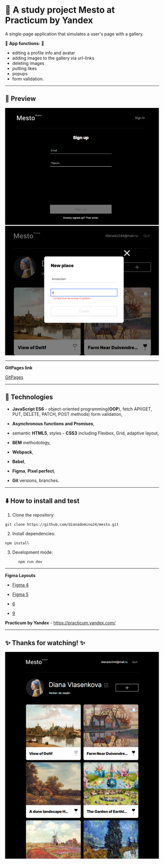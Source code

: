 # :large_blue_diamond: A study project Mesto at Practicum by Yandex

A single-page application that simulates a user's page with a gallery.

:small_blue_diamond: **App functions:** :small_blue_diamond:

-   editing a profile info and avatar
-   adding images to the gallery via url-links
-   deleting images
-   putting likes
-   popups
-   form validation.

---

## :mag_right: Preview

![Preview](./Example2.png)
![Preview](./Example4.png)

---

**GitPages link**

[GitPages](https://dianadomino24.github.io/mesto/index.html)

---

## :rocket: Technologies

-   **JavaScript ES6** - object-oriented programming(**OOP**), fetch API(GET, PUT, DELETE, PATCH, POST methods) form validation,

-   **Asynchronous functions and Promises**,

-   semantic **HTML5**, styles - **CSS3** including Flexbox, Grid, adaptive layout,

-   **BEM** methodology,

-   **Webpack**,

-   **Babel**,

-   **Figma**, **Pixel perfect**,

-   **Git** versions, branches.

---

## :arrow_down: How to install and test

1. Clone the repository:

```
git clone https://github.com/dianadomino24/mesto.git
```

2. Install dependencies:

```
npm install
```

3. Development mode:

```
      npm run dev
```

---

**Figma Layouts**

-   [Figma 4](https://www.figma.com/file/StZjf8HnoeLdiXS7dYrLAh/JavaScript.-Sprint-4)

-   [Figma 5](https://www.figma.com/file/nlYpT4VhFiwimn2YlncrcF/JavaScript.-Sprint-5?node-id=0%3A1)

-   [6](https://www.figma.com/file/XNaGNEZD5NEjeyJzAT4gMb/JavaScript.-Sprint-6?node-id=0%3A1)

-   [9](https://www.figma.com/file/hhhIavVTeuilfPPZ6sbifl/JavaScript.-Sprint-9?node-id=0%3A1)

**Practicum by Yandex** - https://practicum.yandex.com/

---

## :sparkles: Thanks for watching! :sparkles:

![Preview](./Example.png)

<!-- **В перспективе**

В перспективе необходимо доработать сайт:

-   реализовать проверку валидности, используя регулярные выражения
-   реализовать редактирование текущих карточек
-   перетаскивание карточек мышью
-   копирование карточек. -->
<!--
**Технологии**

Освоены:

-   настройка взаимодействия с сервером (GET, PUT, DELETE, PATCH, POST методы),
-   использование асинхронных ф-ций и промисов,
-   рефакторинг кода с использованием классов из ООП,
    деструктуризация и слабое связывание классов,
-   сборка проекта с помощью Webpack(минификация, транспиляция, автопрефиксер),
-   методы валидации форм, вывод стандартных браузерных текстов ошибок в кастомных стилях,
    измерение состояния кнопки submit в зависимости от валидности формы,
-   методы работы с формами в javascript, изменение классов,
    условные конструкции, метод addEventListener,
-   методы добавления разметки через template.content.cloneNode,
-   использование модулей
-   применение свойств target у event,
-   метод forEach,
-   отзывчивая (responsive), адаптивная (adaptive) и
    резиновая (liquid/fluid) верстки,
-   flex- и grid- верстка,
-   Nested файловая структура по БЭМ. -->
